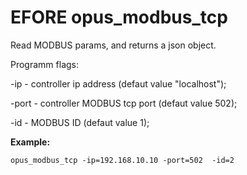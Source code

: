 # EFORE opus_modbus_tcp 


Read MODBUS params, and returns a json object.

Programm flags:

-ip - controller ip address (defaut value "localhost");

-port - controller MODBUS tcp port (defaut value 502);

-id -  MODBUS ID (defaut value 1);

**Example:**

`opus_modbus_tcp -ip=192.168.10.10 -port=502  -id=2`
